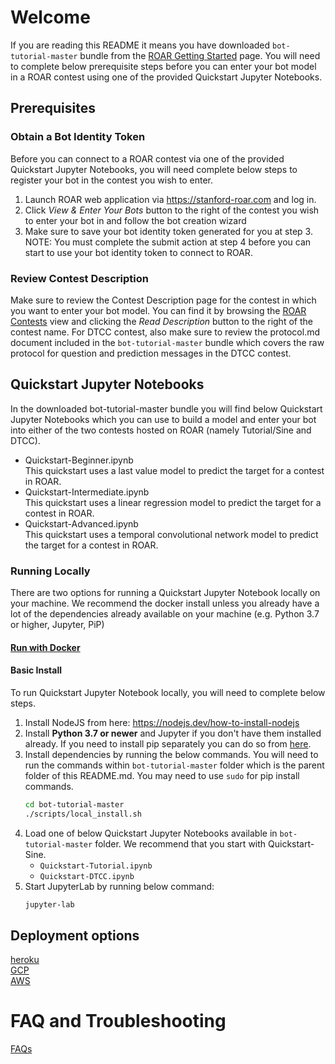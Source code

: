 # Welcome
If you are reading this README it means you have downloaded `bot-tutorial-master` bundle from the [ROAR Getting Started](stanford-roar.com/#/guide) page.  You will need to complete below prerequisite steps before you can enter your bot model in a ROAR contest using one of the provided Quickstart Jupyter Notebooks. 

## Prerequisites
### Obtain a Bot Identity Token
Before you can connect to a ROAR contest via one of the provided Quickstart Jupyter Notebooks, you will need complete below steps to register your bot in the contest you wish to enter.
1. Launch ROAR web application via https://stanford-roar.com and log in. 
1. Click *View & Enter Your Bots* button to the right of the contest you wish to enter your bot in and follow the bot creation wizard <br/>
1. Make sure to save your bot identity token generated for you at step 3.  NOTE: You must complete the submit action at step 4 before you can start to use your bot identity token to connect to ROAR.

### Review Contest Description
Make sure to review the Contest Description page for the contest in which you want to enter your bot model.  You can find it by browsing the [ROAR Contests](stanford-roar.com/#/contests) view and clicking the *Read Description* button to the right of the contest name. For DTCC contest, also make sure to review the protocol.md document included in the `bot-tutorial-master` bundle which covers the raw protocol for question and prediction messages in the DTCC contest.  

## Quickstart Jupyter Notebooks
In the downloaded bot-tutorial-master bundle you will find below Quickstart Jupyter Notebooks which you can use to build a model and enter your bot into either of the two contests hosted on ROAR (namely Tutorial/Sine and DTCC).
- Quickstart-Beginner.ipynb <br/>
  This quickstart uses a last value model to predict the target for a contest in ROAR.
- Quickstart-Intermediate.ipynb <br/>
  This quickstart uses a linear regression model to predict the target for a contest in ROAR.
- Quickstart-Advanced.ipynb <br/>
  This quickstart uses a temporal convolutional network model to predict the target for a contest in ROAR.
  
### Running Locally

There are two options for running a Quickstart Jupyter Notebook locally on your machine. We recommend the docker install unless you already have a lot of the dependencies already available on your machine (e.g. Python 3.7 or higher, Jupyter, PiP) 

#### [Run with Docker](docker.md) <br/>

#### Basic Install
To run Quickstart Jupyter Notebook locally, you will need to complete below steps.
1. Install NodeJS from here: https://nodejs.dev/how-to-install-nodejs
1. Install **Python 3.7 or newer** and Jupyter if you don't have them installed already. If you need to install pip separately you can do so from [here](https://pip.pypa.io/en/stable/installing/).
1. Install dependencies by running the below commands. You will need to run the commands within `bot-tutorial-master` folder which is the parent folder of this README.md. 
   You may need to use `sudo` for pip install commands.
    ```bash
    cd bot-tutorial-master
    ./scripts/local_install.sh
    ```
1. Load one of below Quickstart Jupyter Notebooks available in `bot-tutorial-master` folder.  We recommend that you start with Quickstart-Sine.
    * `Quickstart-Tutorial.ipynb`
    * `Quickstart-DTCC.ipynb`
1. Start JupyterLab by running below command:
    ```bash
    jupyter-lab
    ```

## Deployment options

[heroku](heroku.md) <br/>
[GCP](gcp.md) <br/>
[AWS](aws.md) <br/>

# FAQ and Troubleshooting
[FAQs](FAQ.md) <br/>

